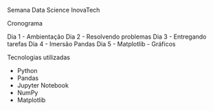 Semana Data Science InovaTech

Cronograma 

Dia 1 - Ambientação
Dia 2 - Resolvendo problemas
Dia 3 - Entregando tarefas
Dia 4 - Imersão Pandas
Dia 5 - Matplotlib - Gráficos

Tecnologias utilizadas

- Python 
- Pandas 
- Jupyter Notebook 
- NumPy
- Matplotlib
